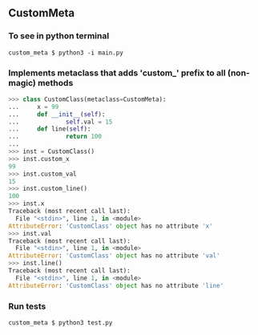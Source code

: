 ## CustomMeta

### To see in python terminal
`custom_meta $ python3 -i main.py`

### Implements metaclass that adds 'custom_' prefix to all (non-magic) methods
```python
>>> class CustomClass(metaclass=CustomMeta):
...     x = 99
...     def __init__(self):
...             self.val = 15
...     def line(self):
...             return 100
... 
>>> inst = CustomClass()
>>> inst.custom_x
99
>>> inst.custom_val
15
>>> inst.custom_line()
100
>>> inst.x
Traceback (most recent call last):
  File "<stdin>", line 1, in <module>
AttributeError: 'CustomClass' object has no attribute 'x'
>>> inst.val
Traceback (most recent call last):
  File "<stdin>", line 1, in <module>
AttributeError: 'CustomClass' object has no attribute 'val'
>>> inst.line()
Traceback (most recent call last):
  File "<stdin>", line 1, in <module>
AttributeError: 'CustomClass' object has no attribute 'line'
```


### Run tests
`custom_meta $ python3 test.py`
